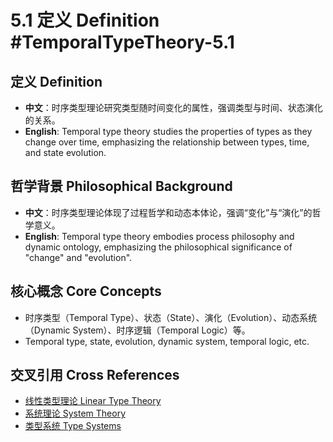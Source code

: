 # 5.1 定义 Definition #TemporalTypeTheory-5.1

## 定义 Definition

- **中文**：时序类型理论研究类型随时间变化的属性，强调类型与时间、状态演化的关系。
- **English**: Temporal type theory studies the properties of types as they change over time, emphasizing the relationship between types, time, and state evolution.

## 哲学背景 Philosophical Background

- **中文**：时序类型理论体现了过程哲学和动态本体论，强调“变化”与“演化”的哲学意义。
- **English**: Temporal type theory embodies process philosophy and dynamic ontology, emphasizing the philosophical significance of "change" and "evolution".

## 核心概念 Core Concepts

- 时序类型（Temporal Type）、状态（State）、演化（Evolution）、动态系统（Dynamic System）、时序逻辑（Temporal Logic）等。
- Temporal type, state, evolution, dynamic system, temporal logic, etc.

## 交叉引用 Cross References

- [线性类型理论 Linear Type Theory](../LinearTypeTheory/README.md)
- [系统理论 System Theory](../SystemTheory/README.md)
- [类型系统 Type Systems](../TypeSystems/README.md)
